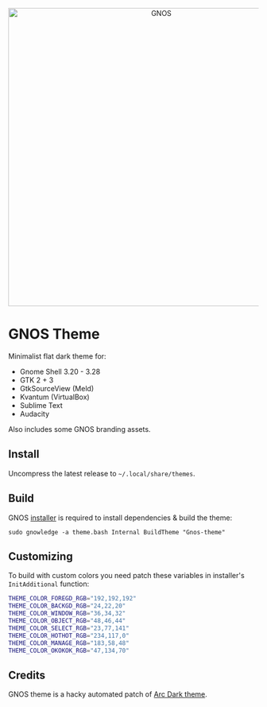 <div align="center"><p align="center"><img src="https://gnos.in/img/shot/features/theme_0.png" width="600" title="GNOS"></p></div>

# GNOS Theme

Minimalist flat dark theme for:

- Gnome Shell 3.20 - 3.28
- GTK 2 + 3
- GtkSourceView (Meld)
- Kvantum (VirtualBox)
- Sublime Text
- Audacity

Also includes some GNOS branding assets.

## Install

Uncompress the latest release to `~/.local/share/themes`.

## Build

GNOS [installer](https://github.com/gnos-project/gnos-gnowledge) is required to install dependencies & build the theme:

```
sudo gnowledge -a theme.bash Internal BuildTheme "Gnos-theme"
```

## Customizing

To build with custom colors you need patch these variables in installer's `InitAdditional` function:

```bash
THEME_COLOR_FOREGD_RGB="192,192,192"
THEME_COLOR_BACKGD_RGB="24,22,20"
THEME_COLOR_WINDOW_RGB="36,34,32"
THEME_COLOR_OBJECT_RGB="48,46,44"
THEME_COLOR_SELECT_RGB="23,77,141"
THEME_COLOR_HOTHOT_RGB="234,117,0"
THEME_COLOR_MANAGE_RGB="183,58,48"
THEME_COLOR_OKOKOK_RGB="47,134,70"
```

## Credits

GNOS theme is a hacky automated patch of [Arc Dark theme](https://horst3180/arc-theme).
